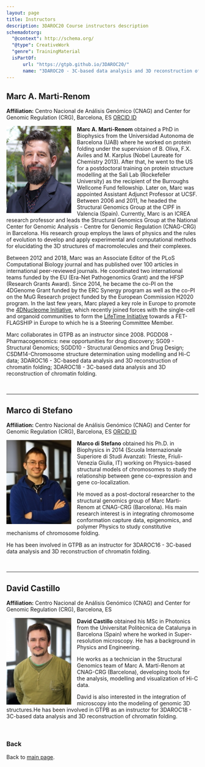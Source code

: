```yaml
---
layout: page
title: Instructors
description: 3DAROC20 Course instructors description
schemadotorg:
  "@context": http://schema.org/
  "@type": CreativeWork
  "genre": TrainingMaterial
  isPartOf:
      url: "https://gtpb.github.io/3DAROC20/"
      name: "3DAROC20 - 3C-based data analysis and 3D reconstruction of chromatin folding"
---
```


## Marc A. Marti-Renom
**Affiliation:** Centro Nacional de Análisis Genómico (CNAG) and Center for Genomic Regulation (CRG), Barcelona, ES
[ORCID ID](https://orcid.org/0000-0002-0151-4279)

<img src="./images/instructors/Marc_Marti-Renom.jpeg" width="170px" align="left" style="margin-right: 3%; margin-bottom: 0.3em;">

**Marc A. Marti-Renom** obtained a PhD in Biophysics from the Universidad Autonoma de Barcelona (UAB) where he worked on protein folding under the supervision of B. Oliva, F.X. Aviles and M. Karplus (Nobel Laureate for Chemistry 2013). After that, he went to the US for a postdoctoral training on protein structure modelling at the Sali Lab (Rockefeller University) as the recipient of the Burroughs Wellcome Fund fellowship. Later on, Marc was appointed Assistant Adjunct Professor at UCSF. Between 2006 and 2011, he headed the Structural Genomics Group at the CIPF in Valencia (Spain). Currently, Marc is an ICREA research professor and leads the Structural Genomics Group at the National Center for Genomic Analysis - Centre for Genomic Regulation (CNAG-CRG) in Barcelona. His research group employs the laws of physics and the rules of evolution to develop and apply experimental and computational methods for elucidating the 3D structures of macromolecules and their complexes.

Between 2012 and 2018, Marc was an Associate Editor of the PLoS Computational Biology journal and has published over 100 articles in international peer-reviewed journals. He coordinated two international teams funded by the EU (Era-Net Pathogenomics Grant) and the HFSP (Research Grants Award). Since 2014, he became the co-PI on the 4DGenome Grant funded by the ERC Synergy program as well as the co-PI on the MuG Research project funded by the European Commission H2020 program. In the last few years, Marc played a key role in Europe to promote the [4DNucleome Initiative](http://www.4dnucleome.eu), which recently joined forces with the single-cell and organoid communities to form the [LifeTime Initiative](https://lifetime-fetflagship.eu) towards a FET-FLAGSHIP in Europe to which he is a Steering Committee Member.

Marc collaborates in GTPB as an instructor since 2008. PGDD08 - Pharmacogenomics: new opportunities for drug discovery; SG09 - Structural Genomics; SGDD10 - Structural Genomics and Drug Design; CSDM14-Chromosome structure determination using modelling and Hi-C data; 3DAROC16 -
3C-based data analysis and 3D reconstruction of chromatin folding; 3DAROC18 - 3C-based data analysis and 3D reconstruction of chromatin folding.

 <br/>

---

## Marco di Stefano
**Affiliation:** Centro Nacional de Análisis Genómico (CNAG) and Center for Genomic Regulation (CRG), Barcelona, ES
[ORCID ID](https://orcid.org/0000-0001-6195-4754)

<img src="./images/instructors/Marco_di_Stefano.jpg" height="220px" width="170px" align="left" style="margin-right: 3%; margin-bottom: 0.3em;">

**Marco di Stefano** obtained his Ph.D. in Biophysics in 2014 (Scuola Internazionale Superiore di Studi Avanzati: Trieste, Friuli-Venezia Giulia, IT) working on Physics-based structural models of chromosomes to study the relationship between gene co-expression and gene co-localization.

He moved as a post-doctoral researcher to the structural genomics group of Marc Marti-Renom at CNAG-CRG (Barcelona). His main research interest is in integrating chromosome conformation capture data, epigenomics, and polymer Physics to study constitutive mechanisms of chromosome folding.

He has been involved in GTPB as an instructor for 3DAROC16 - 3C-based data analysis and 3D reconstruction of chromatin folding.

<br/>

---

## David Castillo
**Affiliation:** Centro Nacional de Análisis Genómico (CNAG) and Center for Genomic Regulation (CRG), Barcelona, ES

<img src="./images/instructors/David_Castillo.JPG" width="170px" align="left" style="margin-right: 3%; margin-bottom: 0.3em;">

**David Castillo**  obtained his MSc in Photonics from the Universitat Politècnica de Catalunya in Barcelona (Spain) where he worked in Super-resolution microscopy. He has a background in Physics and Engineering.

He works as a technician in the Structural Genomics team of Marc A. Martí-Renom at CNAG-CRG (Barcelona), developing tools for the analysis, modelling and visualization of Hi-C data.

David is also interested in the integration of microscopy into the modeling of genomic 3D structures.He has been involved in GTPB as an instructor for 3DAROC18 - 3C-based data analysis and 3D reconstruction of chromatin folding.

<br/>

### Back

Back to [main page](../index.md).
